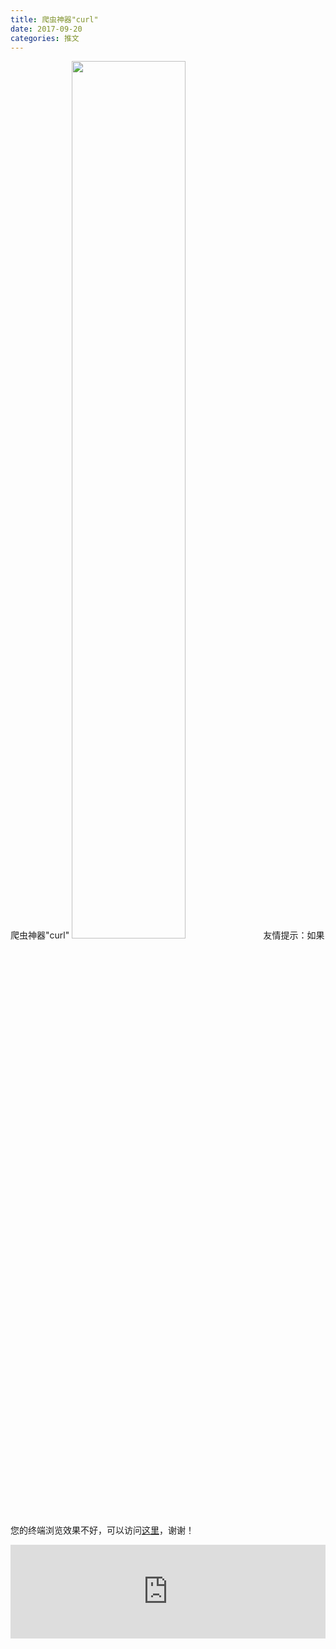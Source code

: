 ```yaml
---
title: 爬虫神器"curl"
date: 2017-09-20
categories: 推文
---
```

爬虫神器"curl"
<img src="http://mmbiz.qpic.cn/mmbiz_jpg/ACviaWTBFxhZ0vJE9OFxg2D2DbxiaVkuFdL8ZYLEuHO2mfql2r7EvqSj7txDCdfzNw8oFgYGf2ZmKZELj3kTouPQ/0?wx_fmt=jpeg" style="width: 60%; height: auto;"/><!--more-->
友情提示：如果您的终端浏览效果不好，可以访问[这里](https://stata-club.github.io/stata_article/2017-09-20.html)，谢谢！
<iframe src="https://stata-club.github.io/stata_article/2017-09-20.html" id="iframepage" frameborder="0" scrolling="no" marginheight="0" marginwidth="0" width="100%" onLoad="iFrameHeight()"></iframe>
<script type="text/javascript" language="javascript">
function iFrameHeight() {
var ifm= document.getElementById("iframepage");
var subWeb = document.frames ? document.frames["iframepage"].document : ifm.contentDocument;   
if(ifm != null && subWeb != null) {
 ifm.height = subWeb.body.scrollHeight;
} 
} 
</script> 
